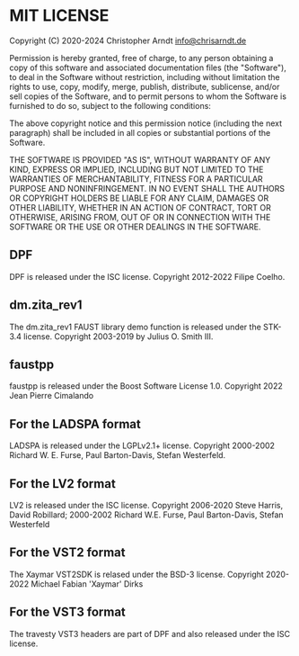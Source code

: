 # MIT LICENSE

Copyright (C) 2020-2024 Christopher Arndt <info@chrisarndt.de>

Permission is hereby granted, free of charge, to any person obtaining a copy of
this software and associated documentation files (the "Software"), to deal in
the Software without restriction, including without limitation the rights to
use, copy, modify, merge, publish, distribute, sublicense, and/or sell copies of
the Software, and to permit persons to whom the Software is furnished to do so,
subject to the following conditions:

The above copyright notice and this permission notice (including the next
paragraph) shall be included in all copies or substantial portions of the
Software.

THE SOFTWARE IS PROVIDED "AS IS", WITHOUT WARRANTY OF ANY KIND, EXPRESS OR
IMPLIED, INCLUDING BUT NOT LIMITED TO THE WARRANTIES OF MERCHANTABILITY, FITNESS
FOR A PARTICULAR PURPOSE AND NONINFRINGEMENT. IN NO EVENT SHALL THE AUTHORS OR
COPYRIGHT HOLDERS BE LIABLE FOR ANY CLAIM, DAMAGES OR OTHER LIABILITY, WHETHER
IN AN ACTION OF CONTRACT, TORT OR OTHERWISE, ARISING FROM, OUT OF OR IN
CONNECTION WITH THE SOFTWARE OR THE USE OR OTHER DEALINGS IN THE SOFTWARE.


## DPF

DPF is released under the ISC license. Copyright 2012-2022 Filipe Coelho.


## dm.zita_rev1

The dm.zita_rev1 FAUST library demo function is released under the STK-3.4
license. Copyright 2003-2019 by Julius O. Smith III.


## faustpp

faustpp is released under the Boost Software License 1.0. Copyright 2022 Jean
Pierre Cimalando


## For the LADSPA format

LADSPA is released under the LGPLv2.1+ license. Copyright 2000-2002 Richard W.
E. Furse, Paul Barton-Davis, Stefan Westerfeld.


## For the LV2 format

LV2 is released under the ISC license. Copyright 2006-2020 Steve Harris, David
Robillard; 2000-2002 Richard W.E. Furse, Paul Barton-Davis, Stefan Westerfeld


## For the VST2 format

The Xaymar VST2SDK is relased under the BSD-3 license. Copyright 2020-2022
Michael Fabian 'Xaymar' Dirks


## For the VST3 format

The travesty VST3 headers are part of DPF and also released under the ISC
license.
